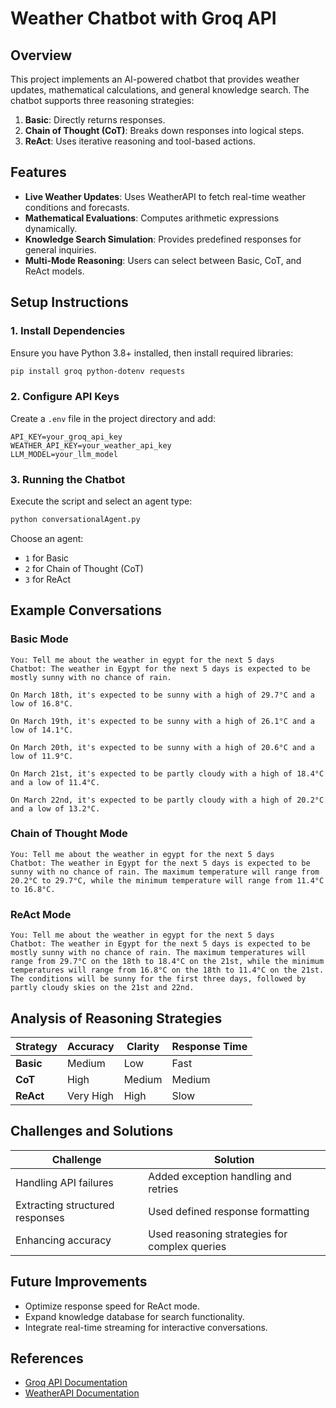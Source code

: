 # Weather Chatbot with Groq API

## Overview
This project implements an AI-powered chatbot that provides weather updates, mathematical calculations, and general knowledge search. The chatbot supports three reasoning strategies:

1. **Basic**: Directly returns responses.
2. **Chain of Thought (CoT)**: Breaks down responses into logical steps.
3. **ReAct**: Uses iterative reasoning and tool-based actions.

## Features
- **Live Weather Updates**: Uses WeatherAPI to fetch real-time weather conditions and forecasts.
- **Mathematical Evaluations**: Computes arithmetic expressions dynamically.
- **Knowledge Search Simulation**: Provides predefined responses for general inquiries.
- **Multi-Mode Reasoning**: Users can select between Basic, CoT, and ReAct models.

## Setup Instructions

### 1. Install Dependencies
Ensure you have Python 3.8+ installed, then install required libraries:
```sh
pip install groq python-dotenv requests
```

### 2. Configure API Keys
Create a `.env` file in the project directory and add:
```
API_KEY=your_groq_api_key
WEATHER_API_KEY=your_weather_api_key
LLM_MODEL=your_llm_model
```

### 3. Running the Chatbot
Execute the script and select an agent type:
```sh
python conversationalAgent.py
```
Choose an agent:
- `1` for Basic
- `2` for Chain of Thought (CoT)
- `3` for ReAct

## Example Conversations

### **Basic Mode**
```
You: Tell me about the weather in egypt for the next 5 days
Chatbot: The weather in Egypt for the next 5 days is expected to be mostly sunny with no chance of rain. 

On March 18th, it's expected to be sunny with a high of 29.7°C and a low of 16.8°C.

On March 19th, it's expected to be sunny with a high of 26.1°C and a low of 14.1°C.

On March 20th, it's expected to be sunny with a high of 20.6°C and a low of 11.9°C.

On March 21st, it's expected to be partly cloudy with a high of 18.4°C and a low of 11.4°C.

On March 22nd, it's expected to be partly cloudy with a high of 20.2°C and a low of 13.2°C.
```

### **Chain of Thought Mode**
```
You: Tell me about the weather in egypt for the next 5 days
Chatbot: The weather in Egypt for the next 5 days is expected to be sunny with no chance of rain. The maximum temperature will range from 20.2°C to 29.7°C, while the minimum temperature will range from 11.4°C to 16.8°C.
```

### **ReAct Mode**
```
You: Tell me about the weather in egypt for the next 5 days
Chatbot: The weather in Egypt for the next 5 days is expected to be mostly sunny with no chance of rain. The maximum temperatures will range from 29.7°C on the 18th to 18.4°C on the 21st, while the minimum temperatures will range from 16.8°C on the 18th to 11.4°C on the 21st. The conditions will be sunny for the first three days, followed by partly cloudy skies on the 21st and 22nd.
```

## Analysis of Reasoning Strategies
| Strategy | Accuracy | Clarity | Response Time |
|----------|----------|---------|--------------|
| **Basic** | Medium | Low | Fast |
| **CoT** | High | Medium | Medium |
| **ReAct** | Very High | High | Slow |

## Challenges and Solutions
| Challenge | Solution |
|-----------|----------|
| Handling API failures | Added exception handling and retries |
| Extracting structured responses | Used defined response formatting |
| Enhancing accuracy | Used reasoning strategies for complex queries |

## Future Improvements
- Optimize response speed for ReAct mode.
- Expand knowledge database for search functionality.
- Integrate real-time streaming for interactive conversations.

## References
- [Groq API Documentation](https://console.groq.com/docs/quickstart)
- [WeatherAPI Documentation](https://www.weatherapi.com/)
